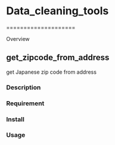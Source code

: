 # Data_cleaning_tools
====================

Overview

## get_zipcode_from_address
get Japanese zip code from address

### Description

### Requirement

### Install

### Usage

